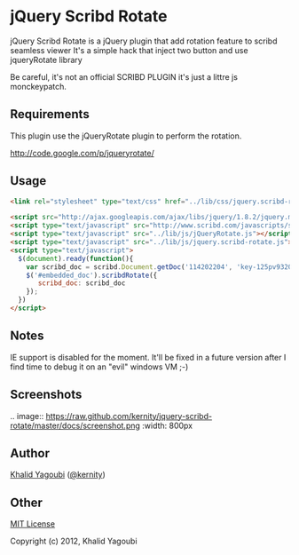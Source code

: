 # jQuery Scribd Rotate

jQuery Scribd Rotate is a jQuery plugin that add rotation feature to scribd seamless viewer
It's a simple hack that inject two button and use jqueryRotate library

Be careful, it's not an official SCRIBD PLUGIN it's just a littre js monckeypatch.

## Requirements

This plugin use the jQueryRotate plugin to perform the rotation.

http://code.google.com/p/jqueryrotate/

## Usage

```html
<link rel="stylesheet" type="text/css" href="../lib/css/jquery.scribd-rotate.css">

<script src="http://ajax.googleapis.com/ajax/libs/jquery/1.8.2/jquery.min.js"></script>
<script type="text/javascript" src="http://www.scribd.com/javascripts/scribd_api.js"></script>
<script type="text/javascript" src="../lib/js/jQueryRotate.js"></script>
<script type="text/javascript" src="../lib/js/jquery.scribd-rotate.js"></script>
<script type="text/javascript">
  $(document).ready(function(){
    var scribd_doc = scribd.Document.getDoc('114202204', 'key-125pv9320u4k8rlpgg6f');
    $('#embedded_doc').scribdRotate({
       scribd_doc: scribd_doc
    });
  })
</script>
```

## Notes

IE support is disabled for the moment. 
It'll be fixed in a future version after I find time to debug it on an "evil" windows VM ;-)

## Screenshots
.. image:: https://raw.github.com/kernity/jquery-scribd-rotate/master/docs/screenshot.png
   :width: 800px

## Author

[Khalid Yagoubi](http://www.khalidyagoubi.be) ([@kernity](http://twitter.com/kernity))

## Other

[MIT License](http://www.opensource.org/licenses/mit-license.php)

Copyright (c) 2012, Khalid Yagoubi

